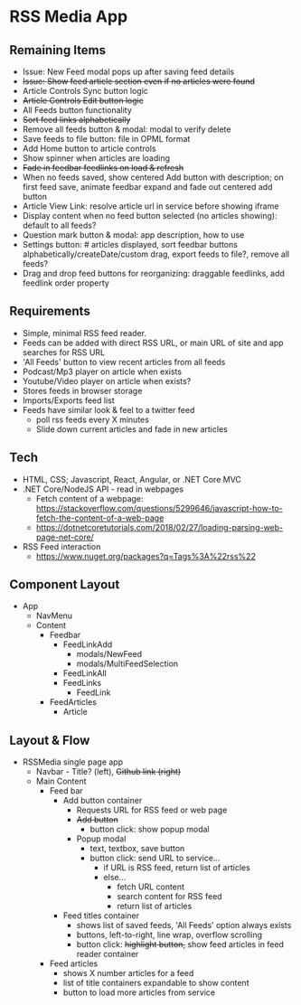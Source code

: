 # RSS Media App

## Remaining Items

- Issue: New Feed modal pops up after saving feed details
- ~~Issue: Show feed article section even if no articles were found~~
- Article Controls Sync button logic
- ~~Article Controls Edit button logic~~
- All Feeds button functionality
- ~~Sort feed links alphabetically~~
- Remove all feeds button & modal: modal to verify delete
- Save feeds to file button: file in OPML format
- Add Home button to article controls
- Show spinner when articles are loading
- ~~Fade in feedbar feedlinks on load & refresh~~
- When no feeds saved, show centered Add button with description; on first feed save, animate feedbar expand and fade out centered add button
- Article View Link: resolve article url in service before showing iframe
- Display content when no feed button selected (no articles showing): default to all feeds?
- Question mark button & modal: app description, how to use
- Settings button: # articles displayed, sort feedbar buttons alphabetically/createDate/custom drag, export feeds to file?, remove all feeds?
- Drag and drop feed buttons for reorganizing: draggable feedlinks, add feedlink order property

## Requirements

- Simple, minimal RSS feed reader.
- Feeds can be added with direct RSS URL, or main URL of site and app searches for RSS URL
- 'All Feeds' button to view recent articles from all feeds
- Podcast/Mp3 player on article when exists
- Youtube/Video player on article when exists?
- Stores feeds in browser storage
- Imports/Exports feed list
- Feeds have similar look & feel to a twitter feed 
  - poll rss feeds every X minutes
  - Slide down current articles and fade in new articles

## Tech

- HTML, CSS; Javascript, React, Angular, or .NET Core MVC
- .NET Core/NodeJS API - read in webpages
  - Fetch content of a webpage: https://stackoverflow.com/questions/5299646/javascript-how-to-fetch-the-content-of-a-web-page
  - https://dotnetcoretutorials.com/2018/02/27/loading-parsing-web-page-net-core/
- RSS Feed interaction
  - https://www.nuget.org/packages?q=Tags%3A%22rss%22

## Component Layout
- App
  - NavMenu
  - Content
    - Feedbar
      - FeedLinkAdd
        - modals/NewFeed
        - modals/MultiFeedSelection
      - FeedLinkAll
      - FeedLinks
        - FeedLink          
    - FeedArticles
      - Article

## Layout & Flow
- RSSMedia single page app
  - Navbar - Title? (left), ~~Github link (right)~~
  - Main Content
    - Feed bar
      - Add button container
        - Requests URL for RSS feed or web page
        - ~~Add button~~
          - button click: show popup modal
        - Popup modal  
          - text, textbox, save button
          - button click: send URL to service...
            - if URL is RSS feed, return list of articles
            - else...
               - fetch URL content
               - search content for RSS feed
               - return list of articles        
      - Feed titles container
        - shows list of saved feeds, 'All Feeds' option always exists        
        - buttons, left-to-right, line wrap, overflow scrolling
        - button click: ~~highlight button,~~ show feed articles in feed reader container
    - Feed articles
      - shows X number articles for a feed
      - list of title containers expandable to show content
      - button to load more articles from service
      